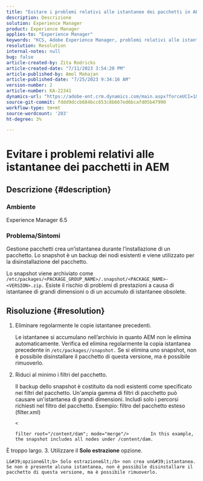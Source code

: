 ```yaml
---
title: "Evitare i problemi relativi alle istantanee dei pacchetti in AEM"
description: Descrizione
solution: Experience Manager
product: Experience Manager
applies-to: "Experience Manager"
keywords: "KCS, Adobe Experience Manager, problemi relativi alle istantanee dei pacchetti"
resolution: Resolution
internal-notes: null
bug: false
article-created-by: Zita Rodricks
article-created-date: "7/11/2023 3:54:20 PM"
article-published-by: Amol Mahajan
article-published-date: "7/25/2023 9:34:16 AM"
version-number: 2
article-number: KA-22341
dynamics-url: "https://adobe-ent.crm.dynamics.com/main.aspx?forceUCI=1&pagetype=entityrecord&etn=knowledgearticle&id=948ec030-0320-ee11-9cbe-6045bd006239"
source-git-commit: fddd9dccb684bcc653c8b667ed6bcafd05b47990
workflow-type: tm+mt
source-wordcount: '203'
ht-degree: 3%

---
```


# Evitare i problemi relativi alle istantanee dei pacchetti in AEM

## Descrizione {#description}


### <b>Ambiente</b>

Experience Manager 6.5



### <b>Problema/Sintomi</b>

Gestione pacchetti crea un’istantanea durante l’installazione di un pacchetto. Lo snapshot è un backup dei nodi esistenti e viene utilizzato per la disinstallazione del pacchetto.

Lo snapshot viene archiviato come `/etc/packages/<PACKAGE_GROUP_NAME>/.snapshot/<PACKAGE_NAME>-<VERSION>.zip.` Esiste il rischio di problemi di prestazioni a causa di istantanee di grandi dimensioni o di un accumulo di istantanee obsolete.


## Risoluzione {#resolution}


1. Eliminare regolarmente le copie istantanee precedenti.

   Le istantanee si accumulano nell’archivio in quanto AEM non le elimina automaticamente. Verifica ed elimina regolarmente la copia istantanea precedente in `/etc/packages//snapshot.` Se si elimina uno snapshot, non è possibile disinstallare il pacchetto di questa versione, ma è possibile rimuoverlo.


2. Riduci al minimo i filtri del pacchetto.

   Il backup dello snapshot è costituito da nodi esistenti come specificato nei filtri del pacchetto. Un&#39;ampia gamma di filtri di pacchetto può causare un&#39;istantanea di grandi dimensioni. Includi solo i percorsi richiesti nel filtro del pacchetto. Esempio: filtro del pacchetto esteso (filter.xml)



   `<`


   ```
   filter root="/content/dam"; mode="merge"/>        In this example, the snapshot includes all nodes under /content/dam.
   ```

È troppo largo.
3. Utilizzare il <b>Solo estrazione</b> opzione.

    L&#39;opzione&lt;b> Solo estrazione&lt;/b> non crea un&#39;istantanea. Se non è presente alcuna istantanea, non è possibile disinstallare il pacchetto di questa versione, ma è possibile rimuoverlo.
    

